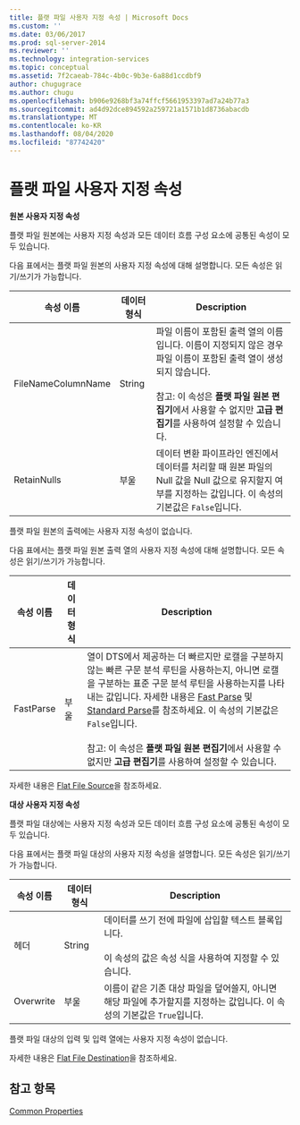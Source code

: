 ```yaml
---
title: 플랫 파일 사용자 지정 속성 | Microsoft Docs
ms.custom: ''
ms.date: 03/06/2017
ms.prod: sql-server-2014
ms.reviewer: ''
ms.technology: integration-services
ms.topic: conceptual
ms.assetid: 7f2caeab-784c-4b0c-9b3e-6a88d1ccdbf9
author: chugugrace
ms.author: chugu
ms.openlocfilehash: b906e9268bf3a74ffcf5661953397ad7a24b77a3
ms.sourcegitcommit: ad4d92dce894592a259721a1571b1d8736abacdb
ms.translationtype: MT
ms.contentlocale: ko-KR
ms.lasthandoff: 08/04/2020
ms.locfileid: "87742420"
---
```

# <a name="flat-file-custom-properties"></a>플랫 파일 사용자 지정 속성
  **원본 사용자 지정 속성**  
  
 플랫 파일 원본에는 사용자 지정 속성과 모든 데이터 흐름 구성 요소에 공통된 속성이 모두 있습니다.  
  
 다음 표에서는 플랫 파일 원본의 사용자 지정 속성에 대해 설명합니다. 모든 속성은 읽기/쓰기가 가능합니다.  
  
|속성 이름|데이터 형식|Description|  
|-------------------|---------------|-----------------|  
|FileNameColumnName|String|파일 이름이 포함된 출력 열의 이름입니다. 이름이 지정되지 않은 경우 파일 이름이 포함된 출력 열이 생성되지 않습니다.<br /><br /> 참고: 이 속성은 **플랫 파일 원본 편집기**에서 사용할 수 없지만 **고급 편집기**를 사용하여 설정할 수 있습니다.|  
|RetainNulls|부울|데이터 변환 파이프라인 엔진에서 데이터를 처리할 때 원본 파일의 Null 값을 Null 값으로 유지할지 여부를 지정하는 값입니다. 이 속성의 기본값은 `False`입니다.|  
  
 플랫 파일 원본의 출력에는 사용자 지정 속성이 없습니다.  
  
 다음 표에서는 플랫 파일 원본 출력 열의 사용자 지정 속성에 대해 설명합니다. 모든 속성은 읽기/쓰기가 가능합니다.  
  
|속성 이름|데이터 형식|Description|  
|-------------------|---------------|-----------------|  
|FastParse|부울|열이 DTS에서 제공하는 더 빠르지만 로캘을 구분하지 않는 빠른 구문 분석 루틴을 사용하는지, 아니면 로캘을 구분하는 표준 구문 분석 루틴을 사용하는지를 나타내는 값입니다. 자세한 내용은 [Fast Parse](../fast-parse.md) 및 [Standard Parse](../standard-parse.md)를 참조하세요. 이 속성의 기본값은 `False`입니다.<br /><br /> 참고: 이 속성은 **플랫 파일 원본 편집기**에서 사용할 수 없지만 **고급 편집기**를 사용하여 설정할 수 있습니다.|  
  
 자세한 내용은 [Flat File Source](flat-file-source.md)을 참조하세요.  
  
 **대상 사용자 지정 속성**  
  
 플랫 파일 대상에는 사용자 지정 속성과 모든 데이터 흐름 구성 요소에 공통된 속성이 모두 있습니다.  
  
 다음 표에서는 플랫 파일 대상의 사용자 지정 속성을 설명합니다. 모든 속성은 읽기/쓰기가 가능합니다.  
  
|속성 이름|데이터 형식|Description|  
|-------------------|---------------|-----------------|  
|헤더|String|데이터를 쓰기 전에 파일에 삽입할 텍스트 블록입니다.<br /><br /> 이 속성의 값은 속성 식을 사용하여 지정할 수 있습니다.|  
|Overwrite|부울|이름이 같은 기존 대상 파일을 덮어쓸지, 아니면 해당 파일에 추가할지를 지정하는 값입니다. 이 속성의 기본값은 `True`입니다.|  
  
 플랫 파일 대상의 입력 및 입력 열에는 사용자 지정 속성이 없습니다.  
  
 자세한 내용은 [Flat File Destination](flat-file-destination.md)을 참조하세요.  
  
## <a name="see-also"></a>참고 항목  
 [Common Properties](../common-properties.md)  
  
  

